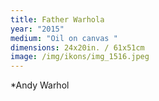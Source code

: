 ```yaml
---
title: Father Warhola
year: "2015"
medium: "Oil on canvas "
dimensions: 24x20in. / 61x51cm
image: /img/ikons/img_1516.jpeg
---
```

*Andy Warhol
